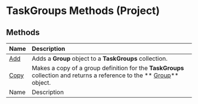 
# TaskGroups Methods (Project)

## Methods



|**Name**|**Description**|
|:-----|:-----|
| [Add](e64d55db-6adc-5a6f-5b60-cd99bc1ab82a.md)|Adds a  **Group** object to a **TaskGroups** collection.|
| [Copy](e69fe06d-3855-a8ac-32fe-752ff280fe85.md)|Makes a copy of a group definition for the  **TaskGroups** collection and returns a reference to the ** [Group](e3756818-f051-1ae4-5402-0398e568ebfc.md)** object.|
|Name|Description|
